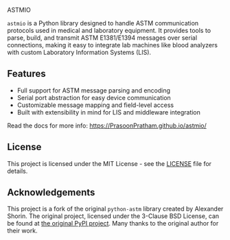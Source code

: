 ASTMIO

`astmio` is a Python library designed to handle ASTM communication protocols used in medical and laboratory equipment. It provides tools to parse, build, and transmit ASTM E1381/E1394 messages over serial connections, making it easy to integrate lab machines like blood analyzers with custom Laboratory Information Systems (LIS).

## Features

*   Full support for ASTM message parsing and encoding
*   Serial port abstraction for easy device communication
*   Customizable message mapping and field-level access
*   Built with extensibility in mind for LIS and middleware integration

Read the docs for more info: https://PrasoonPratham.github.io/astmio/

## License

This project is licensed under the MIT License - see the [LICENSE](LICENSE) file for details.

## Acknowledgements

This project is a fork of the original `python-astm` library created by Alexander Shorin. The original project, licensed under the 3-Clause BSD License, can be found at [the original PyPI project](https://pypi.org/project/astm/). Many thanks to the original author for their work.

